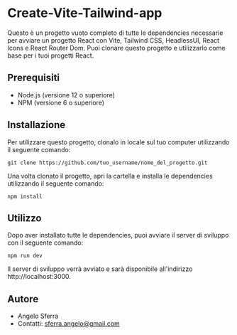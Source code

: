 # Create-Vite-Tailwind-app

Questo è un progetto vuoto completo di tutte le dependencies necessarie per avviare un progetto React con Vite, Tailwind CSS, HeadlessUI, React Icons e React Router Dom. Puoi clonare questo progetto e utilizzarlo come base per i tuoi progetti React.

## Prerequisiti

- Node.js (versione 12 o superiore)
- NPM (versione 6 o superiore)

## Installazione

Per utilizzare questo progetto, clonalo in locale sul tuo computer utilizzando il seguente comando:

```
git clone https://github.com/tuo_username/nome_del_progetto.git
```

Una volta clonato il progetto, apri la cartella e installa le dependencies utilizzando il seguente comando:

```
npm install
```

## Utilizzo

Dopo aver installato tutte le dependencies, puoi avviare il server di sviluppo con il seguente comando:

```
npm run dev
```

Il server di sviluppo verrà avviato e sarà disponibile all'indirizzo http://localhost:3000.

## Autore

- Angelo Sferra
- Contatti: sferra.angelo@gmail.com
